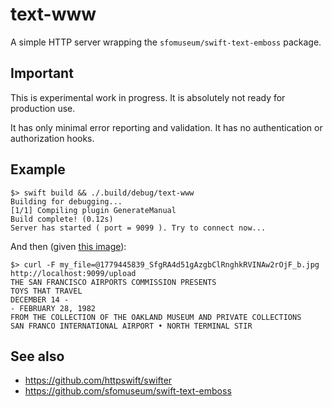 # text-www

A simple HTTP server wrapping the `sfomuseum/swift-text-emboss` package.

## Important

This is experimental work in progress. It is absolutely not ready for production use.

It has only minimal error reporting and validation. It has no authentication or authorization hooks.

## Example

```
$> swift build && ./.build/debug/text-www
Building for debugging...
[1/1] Compiling plugin GenerateManual
Build complete! (0.12s)
Server has started ( port = 9099 ). Try to connect now...
```

And then (given [this image](https://collection.sfomuseum.org/objects/1779445165/)):

```
$> curl -F my_file=@1779445839_SfgRA4d51gAzgbClRnghkRVINAw2rOjF_b.jpg http://localhost:9099/upload
THE SAN FRANCISCO AIRPORTS COMMISSION PRESENTS
TOYS THAT TRAVEL
DECEMBER 14 -
- FEBRUARY 28, 1982
FROM THE COLLECTION OF THE OAKLAND MUSEUM AND PRIVATE COLLECTIONS
SAN FRANCO INTERNATIONAL AIRPORT • NORTH TERMINAL STIR
```

## See also

* https://github.com/httpswift/swifter
* https://github.com/sfomuseum/swift-text-emboss